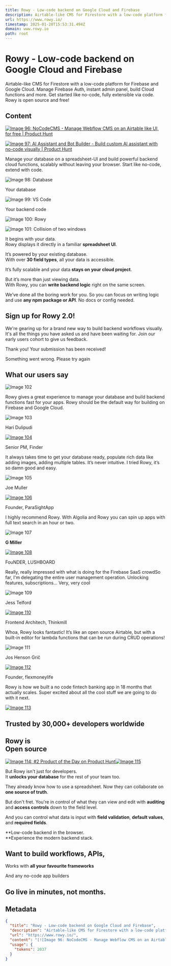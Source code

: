 ```yaml
---
title: Rowy - Low-code backend on Google Cloud and Firebase
description: Airtable-like CMS for Firestore with a low-code platform for Firebase and Google Cloud. Manage Firebase Auth, instant admin panel, build  Cloud functions and more. Get started like no-code, fully extensible via code. Rowy is open source and free!
url: https://www.rowy.io/
timestamp: 2025-01-20T15:53:31.494Z
domain: www.rowy.io
path: root
---
```


# Rowy - Low-code backend on Google Cloud and Firebase


Airtable-like CMS for Firestore with a low-code platform for Firebase and Google Cloud. Manage Firebase Auth, instant admin panel, build  Cloud functions and more. Get started like no-code, fully extensible via code. Rowy is open source and free!


## Content

[![Image 96: NoCodeCMS - Manage Webflow CMS on an Airtable like UI, for free | Product Hunt](https://api.producthunt.com/widgets/embed-image/v1/featured.svg?post_id=398721&theme=light)](https://www.producthunt.com/posts/nocodecms?utm_source=badge-featured&utm_medium=badge&utm_souce=badge-nocodecms)

[![Image 97: AI Assistant and Bot Builder - Build custom AI assistant with no-code visually | Product Hunt](https://api.producthunt.com/widgets/embed-image/v1/featured.svg?post_id=455071&theme=light)](https://www.producthunt.com/posts/ai-assistant-and-bot-builder?utm_source=badge-featured&utm_medium=badge&utm_souce=badge-ai-assistant-and-bot-builder)

Manage your database on a spreadsheet-UI and build powerful backend cloud functions, scalably without leaving your browser. Start like no-code, extend with code.

![Image 98: Database](https://cdn.prod.website-files.com/611c806ecaa429d0993c1e0f/623bdb966af82363f9016743_database.svg)

Your database

![Image 99: VS Code](https://cdn.prod.website-files.com/611c806ecaa429d0993c1e0f/623bbe20cfb74e70fba7dcbb_vscode.svg)

Your backend code

![Image 100: Rowy](https://cdn.prod.website-files.com/611c806ecaa429d0993c1e0f/623cee190c322679437b5f22_icon.svg)

![Image 101: Collision of two windows](https://cdn.prod.website-files.com/611c806ecaa429d0993c1e0f/6216fca5d802e645fdaa359f_collision_emoji.svg)

It begins with your data.  
Rowy displays it directly in a familiar **spreadsheet UI**.

It’s powered by your existing database.  
With over **30 field types**, all your data is accessible.

It’s fully scalable and your data **stays on your cloud project**.

But it’s more than just viewing data.  
With Rowy, you can **write backend logic** right on the same screen.

We’ve done all the boring work for you. So you can focus on writing logic and use **any npm package or API**. No docs or config needed.

Sign up for Rowy 2.0!
---------------------

We're gearing up for a brand new way to build backend workflows visually. It's all the things you have asked us and have been waiting for. Join our early users cohort to give us feedback.

Thank you! Your submission has been received!

Something went wrong. Please try again

What our users say
------------------

![Image 102](https://cdn.prod.website-files.com/611c806ecaa429d0993c1e0f/6464f0f91eb7563b6018dadf_59z_ZFKm_400x400.jpg)

Rowy gives a great experience to manage your database and build backend functions fast for your apps. Rowy should be the default way for building on Firebase and Google Cloud.

![Image 103](https://cdn.prod.website-files.com/611c806ecaa429d0993c1e0f/6316a397ba816961bb5eb362_619c53df2d5013f847a4c462_1563053745076.webp)

Hari Dulipudi

[![Image 104](https://cdn.prod.website-files.com/611c806ecaa429d0993c1e0f/611c806ecaa429c17c3c1e36_twitter.svg)](https://twitter.com/1HaKr/status/1445636594967351296?s=20&t=JeirYBUEmrIZe_JrBpfv_w)

Senior PM, Finder

It always takes time to get your database ready, populate rich data like adding images, adding multiple tables. It’s never intuitive. I tried Rowy, it’s so damn good and easy.

![Image 105](https://cdn.prod.website-files.com/611c806ecaa429d0993c1e0f/6316a3b6cf6f3b23f05b40d7_61a33b7ee8f59fa3769396a4_6X3buBwV_400x400.webp)

Joe Muller

[![Image 106](https://cdn.prod.website-files.com/611c806ecaa429d0993c1e0f/611c806ecaa429c17c3c1e36_twitter.svg)](https://twitter.com/Mullr33/status/1463643862933585934?s=20&t=RxEteHTG2itfkidMXhit5g)

Founder, ParaSightApp

I highly recommend Rowy. With Algolia and Rowy you can spin up apps with full text search in an hour or two.

![Image 107](https://cdn.prod.website-files.com/611c806ecaa429d0993c1e0f/6316a3b744c1d21d5139428a_627f98da060ae716b74e4f20_ktYdQLCQ_400x400.webp)

**G Miller**

[![Image 108](https://cdn.prod.website-files.com/611c806ecaa429d0993c1e0f/611c806ecaa429c17c3c1e36_twitter.svg)](https://twitter.com/gthemiller/status/1523633893240303616)

FouNDER, LUSHBOARD

Really, really impressed with what is doing for the Firebase SaaS crowdSo far, I'm delegating the entire user management operation. Unlocking features, subscriptions... Very, very cool

![Image 109](https://cdn.prod.website-files.com/611c806ecaa429d0993c1e0f/6316a3aeba816955b85eb55e_619c52611ce8b20b201b53cc_jess.webp)

Jess Telford

[![Image 110](https://cdn.prod.website-files.com/611c806ecaa429d0993c1e0f/611c806ecaa429c17c3c1e36_twitter.svg)](https://twitter.com/JessTelford/status/1455368498603905033?s=20&t=kjTNbtMRqJmwRBkepxlVXA)

Frontend Architech, Thinkmill

Whoa, Rowy looks fantastic! It’s like an open source Airtable, but with a built-in editor for lambda functions that can be run during CRUD operations!

![Image 111](https://cdn.prod.website-files.com/611c806ecaa429d0993c1e0f/6316a3b693b5735fc0bef111_61a33c918303751608dc8cd0_F9b2gbAy_400x400.webp)

Jos Henson Grič

[![Image 112](https://cdn.prod.website-files.com/611c806ecaa429d0993c1e0f/611c806ecaa429c17c3c1e36_twitter.svg)](https://twitter.com/JosFML/status/1449980610198507520?s=20&t=RxEteHTG2itfkidMXhit5g)

Founder, flexmoneylife

Rowy is how we built a no code fintech banking app in 18 months that actually scales. Super excited about all the cool stuff we are going to do with it next.

[![Image 113](https://cdn.prod.website-files.com/611c806ecaa429d0993c1e0f/6447ba1fd05f099194b6600f_Google_Cloud_Partner_no_outline_horizontal.png)](https://cloud.google.com/find-a-partner/partner/rowy)

Trusted by 30,000+ developers worldwide
---------------------------------------

Rowy is  
Open source
---------------------

[![Image 114: #2 Product of the Day on Product Hunt](https://api.producthunt.com/widgets/embed-image/v1/top-post-badge.svg?post_id=314818&theme=dark&period=daily)](https://www.producthunt.com/posts/rowy-2?utm_source=badge-top-post-badge&utm_medium=badge&utm_souce=badge-rowy-2)[![Image 115](https://cdn.prod.website-files.com/611c806ecaa429d0993c1e0f/62aaacdd2cf3b077cf3f83e5_runa%20capital.svg)](https://runacap.com/ross-index/q4-2021/)

But Rowy isn't just for developers.  
It **unlocks your database** for the rest of your team too.

They already know how to use a spreadsheet. Now they can collaborate on **one source of truth**.

But don't fret. You're in control of what they can view and edit with **auditing** and **access controls** down to the field level.

And you can control what data is input with **field validation**, **default values**, and **required fields**.

**Low-code backend in the browser.  
**Experience the modern backend stack.

Want to build workflows, APIs,
------------------------------

Works with **all your favourite frameworks**

And any no-code app builders

Go live in minutes, not months.
-------------------------------

## Metadata

```json
{
  "title": "Rowy - Low-code backend on Google Cloud and Firebase",
  "description": "Airtable-like CMS for Firestore with a low-code platform for Firebase and Google Cloud. Manage Firebase Auth, instant admin panel, build  Cloud functions and more. Get started like no-code, fully extensible via code. Rowy is open source and free!",
  "url": "https://www.rowy.io/",
  "content": "[![Image 96: NoCodeCMS - Manage Webflow CMS on an Airtable like UI, for free | Product Hunt](https://api.producthunt.com/widgets/embed-image/v1/featured.svg?post_id=398721&theme=light)](https://www.producthunt.com/posts/nocodecms?utm_source=badge-featured&utm_medium=badge&utm_souce=badge-nocodecms)\n\n[![Image 97: AI Assistant and Bot Builder - Build custom AI assistant with no-code visually | Product Hunt](https://api.producthunt.com/widgets/embed-image/v1/featured.svg?post_id=455071&theme=light)](https://www.producthunt.com/posts/ai-assistant-and-bot-builder?utm_source=badge-featured&utm_medium=badge&utm_souce=badge-ai-assistant-and-bot-builder)\n\nManage your database on a spreadsheet-UI and build powerful backend cloud functions, scalably without leaving your browser. Start like no-code, extend with code.\n\n![Image 98: Database](https://cdn.prod.website-files.com/611c806ecaa429d0993c1e0f/623bdb966af82363f9016743_database.svg)\n\nYour database\n\n![Image 99: VS Code](https://cdn.prod.website-files.com/611c806ecaa429d0993c1e0f/623bbe20cfb74e70fba7dcbb_vscode.svg)\n\nYour backend code\n\n![Image 100: Rowy](https://cdn.prod.website-files.com/611c806ecaa429d0993c1e0f/623cee190c322679437b5f22_icon.svg)\n\n![Image 101: Collision of two windows](https://cdn.prod.website-files.com/611c806ecaa429d0993c1e0f/6216fca5d802e645fdaa359f_collision_emoji.svg)\n\nIt begins with your data.  \nRowy displays it directly in a familiar **spreadsheet UI**.\n\nIt’s powered by your existing database.  \nWith over **30 field types**, all your data is accessible.\n\nIt’s fully scalable and your data **stays on your cloud project**.\n\nBut it’s more than just viewing data.  \nWith Rowy, you can **write backend logic** right on the same screen.\n\nWe’ve done all the boring work for you. So you can focus on writing logic and use **any npm package or API**. No docs or config needed.\n\nSign up for Rowy 2.0!\n---------------------\n\nWe're gearing up for a brand new way to build backend workflows visually. It's all the things you have asked us and have been waiting for. Join our early users cohort to give us feedback.\n\nThank you! Your submission has been received!\n\nSomething went wrong. Please try again\n\nWhat our users say\n------------------\n\n![Image 102](https://cdn.prod.website-files.com/611c806ecaa429d0993c1e0f/6464f0f91eb7563b6018dadf_59z_ZFKm_400x400.jpg)\n\nRowy gives a great experience to manage your database and build backend functions fast for your apps. Rowy should be the default way for building on Firebase and Google Cloud.\n\n![Image 103](https://cdn.prod.website-files.com/611c806ecaa429d0993c1e0f/6316a397ba816961bb5eb362_619c53df2d5013f847a4c462_1563053745076.webp)\n\nHari Dulipudi\n\n[![Image 104](https://cdn.prod.website-files.com/611c806ecaa429d0993c1e0f/611c806ecaa429c17c3c1e36_twitter.svg)](https://twitter.com/1HaKr/status/1445636594967351296?s=20&t=JeirYBUEmrIZe_JrBpfv_w)\n\nSenior PM, Finder\n\nIt always takes time to get your database ready, populate rich data like adding images, adding multiple tables. It’s never intuitive. I tried Rowy, it’s so damn good and easy.\n\n![Image 105](https://cdn.prod.website-files.com/611c806ecaa429d0993c1e0f/6316a3b6cf6f3b23f05b40d7_61a33b7ee8f59fa3769396a4_6X3buBwV_400x400.webp)\n\nJoe Muller\n\n[![Image 106](https://cdn.prod.website-files.com/611c806ecaa429d0993c1e0f/611c806ecaa429c17c3c1e36_twitter.svg)](https://twitter.com/Mullr33/status/1463643862933585934?s=20&t=RxEteHTG2itfkidMXhit5g)\n\nFounder, ParaSightApp\n\nI highly recommend Rowy. With Algolia and Rowy you can spin up apps with full text search in an hour or two.\n\n![Image 107](https://cdn.prod.website-files.com/611c806ecaa429d0993c1e0f/6316a3b744c1d21d5139428a_627f98da060ae716b74e4f20_ktYdQLCQ_400x400.webp)\n\n**G Miller**\n\n[![Image 108](https://cdn.prod.website-files.com/611c806ecaa429d0993c1e0f/611c806ecaa429c17c3c1e36_twitter.svg)](https://twitter.com/gthemiller/status/1523633893240303616)\n\nFouNDER, LUSHBOARD\n\nReally, really impressed with what is doing for the Firebase SaaS crowdSo far, I'm delegating the entire user management operation. Unlocking features, subscriptions... Very, very cool\n\n![Image 109](https://cdn.prod.website-files.com/611c806ecaa429d0993c1e0f/6316a3aeba816955b85eb55e_619c52611ce8b20b201b53cc_jess.webp)\n\nJess Telford\n\n[![Image 110](https://cdn.prod.website-files.com/611c806ecaa429d0993c1e0f/611c806ecaa429c17c3c1e36_twitter.svg)](https://twitter.com/JessTelford/status/1455368498603905033?s=20&t=kjTNbtMRqJmwRBkepxlVXA)\n\nFrontend Architech, Thinkmill\n\nWhoa, Rowy looks fantastic! It’s like an open source Airtable, but with a built-in editor for lambda functions that can be run during CRUD operations!\n\n![Image 111](https://cdn.prod.website-files.com/611c806ecaa429d0993c1e0f/6316a3b693b5735fc0bef111_61a33c918303751608dc8cd0_F9b2gbAy_400x400.webp)\n\nJos Henson Grič\n\n[![Image 112](https://cdn.prod.website-files.com/611c806ecaa429d0993c1e0f/611c806ecaa429c17c3c1e36_twitter.svg)](https://twitter.com/JosFML/status/1449980610198507520?s=20&t=RxEteHTG2itfkidMXhit5g)\n\nFounder, flexmoneylife\n\nRowy is how we built a no code fintech banking app in 18 months that actually scales. Super excited about all the cool stuff we are going to do with it next.\n\n[![Image 113](https://cdn.prod.website-files.com/611c806ecaa429d0993c1e0f/6447ba1fd05f099194b6600f_Google_Cloud_Partner_no_outline_horizontal.png)](https://cloud.google.com/find-a-partner/partner/rowy)\n\nTrusted by 30,000+ developers worldwide\n---------------------------------------\n\nRowy is  \nOpen source\n---------------------\n\n[![Image 114: #2 Product of the Day on Product Hunt](https://api.producthunt.com/widgets/embed-image/v1/top-post-badge.svg?post_id=314818&theme=dark&period=daily)](https://www.producthunt.com/posts/rowy-2?utm_source=badge-top-post-badge&utm_medium=badge&utm_souce=badge-rowy-2)[![Image 115](https://cdn.prod.website-files.com/611c806ecaa429d0993c1e0f/62aaacdd2cf3b077cf3f83e5_runa%20capital.svg)](https://runacap.com/ross-index/q4-2021/)\n\nBut Rowy isn't just for developers.  \nIt **unlocks your database** for the rest of your team too.\n\nThey already know how to use a spreadsheet. Now they can collaborate on **one source of truth**.\n\nBut don't fret. You're in control of what they can view and edit with **auditing** and **access controls** down to the field level.\n\nAnd you can control what data is input with **field validation**, **default values**, and **required fields**.\n\n**Low-code backend in the browser.  \n**Experience the modern backend stack.\n\nWant to build workflows, APIs,\n------------------------------\n\nWorks with **all your favourite frameworks**\n\nAnd any no-code app builders\n\nGo live in minutes, not months.\n-------------------------------",
  "usage": {
    "tokens": 2037
  }
}
```
